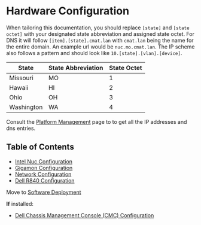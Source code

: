 # Hardware Configuration

When tailoring this documentation, you should replace `[state]` and `[state octet]` with your designated state abbreviation and assigned state octet. For DNS it will follow `[item].[state].cmat.lan` with `cmat.lan` being the name for the entire domain. An example url would be `nuc.mo.cmat.lan`. The IP scheme also follows a pattern and should look like `10.[state].[vlan].[device]`.

| State      |  State Abbreviation   | State Octet |
|------------|-----------------------|-------------|
| Missouri   | MO                    | 1           |
| Hawaii     | HI                    | 2           |
| Ohio       | OH                    | 3           |
| Washington | WA                    | 4           |

Consult the [Platform Management](platform-management.md) page to to get all the IP addresses and dns entries.


## Table of Contents
- [Intel Nuc Configuration](nuc/README.md)
- [Gigamon Configuration](gigamon/README.md)
- [Network Configuration](network/README.md)
- [Dell R840 Configuration](dell/README.md)

Move to [Software Deployment](platform-management.md)

**If** installed:
 - [Dell Chassis Management Console (CMC) Configuration](network/cmc-configuration.md)
